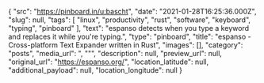 {
  "src": "https://pinboard.in/u:bascht",
  "date": "2021-01-28T16:25:36.000Z",
  "slug": null,
  "tags": [
    "linux",
    "productivity",
    "rust",
    "software",
    "keyboard",
    "typing",
    "pinboard"
  ],
  "text": "espanso detects when you type a keyword and replaces it while you're typing.",
  "type": "pinboard",
  "title": "espanso - Cross-platform Text Expander written in Rust",
  "images": [],
  "category": "posts",
  "media_url": ", \"\"",
  "description": null,
  "preview_url": null,
  "original_url": "https://espanso.org/",
  "location_latitude": null,
  "additional_payload": null,
  "location_longitude": null
}
